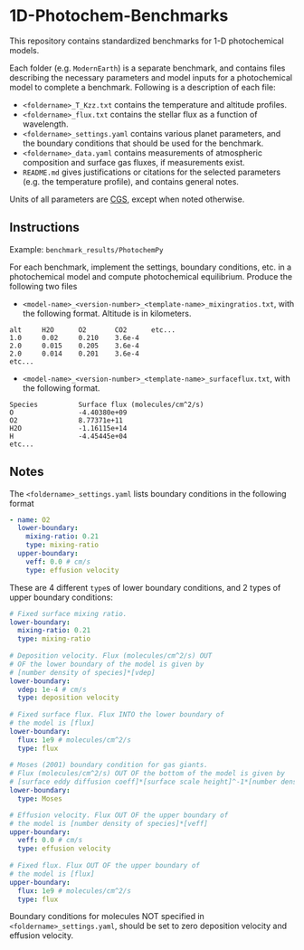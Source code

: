 # 1D-Photochem-Benchmarks

This repository contains standardized benchmarks for 1-D photochemical models. 

Each folder (e.g. `ModernEarth`) is a separate benchmark, and contains files describing the necessary parameters and model inputs for a photochemical model to complete a benchmark. Following is a description of each file:
- `<foldername>_T_Kzz.txt` contains the temperature and altitude profiles.
- `<foldername>_flux.txt` contains the stellar flux as a function of wavelength.
- `<foldername>_settings.yaml` contains various planet parameters, and the boundary conditions that should be used for the benchmark.
- `<foldername>_data.yaml` contains measurements of atmospheric composition and surface gas fluxes, if measurements exist.
- `README.md` gives justifications or citations for the selected parameters (e.g. the temperature profile), and contains general notes.

Units of all parameters are [CGS](https://en.wikipedia.org/wiki/Centimetre%E2%80%93gram%E2%80%93second_system_of_units), except when noted otherwise.

## Instructions

Example: `benchmark_results/PhotochemPy`

For each benchmark, implement the settings, boundary conditions, etc. in a photochemical model and compute photochemical equilibrium. Produce the following two files

- `<model-name>_<version-number>_<template-name>_mixingratios.txt`, with the following format. Altitude is in kilometers.

```
alt     H2O      O2       CO2      etc...
1.0     0.02     0.210    3.6e-4
2.0     0.015    0.205    3.6e-4
2.0     0.014    0.201    3.6e-4
etc...   
```


- `<model-name>_<version-number>_<template-name>_surfaceflux.txt`, with the following format.

```
Species          Surface flux (molecules/cm^2/s)    
O                -4.40380e+09                       
O2               8.77371e+11                        
H2O              -1.16115e+14                       
H                -4.45445e+04
etc...
```

## Notes

The `<foldername>_settings.yaml` lists boundary conditions in the following format

```yaml
- name: O2
  lower-boundary:
    mixing-ratio: 0.21
    type: mixing-ratio
  upper-boundary:
    veff: 0.0 # cm/s
    type: effusion velocity
```

These are 4 different `type`s of lower boundary conditions, and 2 types of upper boundary conditions:

```yaml
# Fixed surface mixing ratio.
lower-boundary:
  mixing-ratio: 0.21
  type: mixing-ratio 
  
# Deposition velocity. Flux (molecules/cm^2/s) OUT 
# OF the lower boundary of the model is given by
# [number density of species]*[vdep]
lower-boundary:
  vdep: 1e-4 # cm/s
  type: deposition velocity
  
# Fixed surface flux. Flux INTO the lower boundary of
# the model is [flux]
lower-boundary:
  flux: 1e9 # molecules/cm^2/s
  type: flux
  
# Moses (2001) boundary condition for gas giants.
# Flux (molecules/cm^2/s) OUT OF the bottom of the model is given by
# [surface eddy diffusion coeff]*[surface scale height]^-1*[number density of species]
lower-boundary:
  type: Moses

# Effusion velocity. Flux OUT OF the upper boundary of
# the model is [number density of species]*[veff]
upper-boundary:
  veff: 0.0 # cm/s
  type: effusion velocity
  
# Fixed flux. Flux OUT OF the upper boundary of
# the model is [flux]
upper-boundary:
  flux: 1e9 # molecules/cm^2/s
  type: flux
```

Boundary conditions for molecules NOT specified in `<foldername>_settings.yaml`, should be set to zero deposition velocity and effusion velocity.


